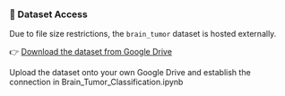 ### 📁 Dataset Access

Due to file size restrictions, the `brain_tumor` dataset is hosted externally.

👉 [Download the dataset from Google Drive](https://drive.google.com/file/d/FILE_ID/view?usp=sharing)

Upload the dataset onto your own Google Drive and establish the connection in Brain_Tumor_Classification.ipynb 
